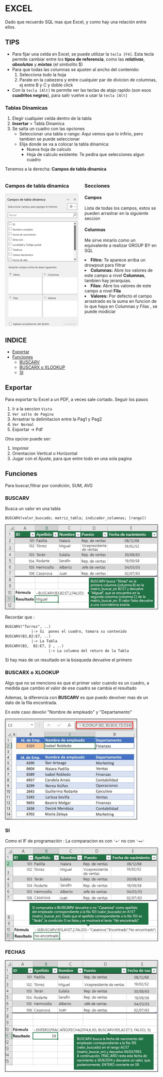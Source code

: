 # EXCEL

Dado que recuerdo SQL mas que Excel, y como hay una relación entre ellos. 




## TIPS

- Para fijar una celda en Excel, se puede utilizar la ``tecla [F4]``. Esta tecla permite cambiar entre los **tipos de referencia**, como las ***relativas***, ***absolutas*** y ***mixtas***  (el simbolito $)
- Para que todas las columnas se ajusten al ancho del contenido:
	1. Selecciona todo la hoja
	2. Parate en la cabezera y entre cualquier par de divicion de columnas, ej entre B y C y doble click
- Con la ``tecla [Alt]`` te permite ver las teclas de atajo rapido (son esos **cuadritos negros**), para salir vuelve a usar la  ``tecla [Alt]``


### Tablas Dinamicas

1. Elegir cualquier celda dentro de la tabla
2. **Insertar** > Tabla Dinamica
3. Se salta un cuadro con las opciones
	- Seleccionar una tabla o rango: Aqui vemos que lo infirio, pero tambien se puede seleccionar
	- Elija donde se va a colocar la tabla dinamica:
		- Nueva hoja de calculo
		- Hoja de calculo existente: Te pedira que selecciones algun cuadro

Tenemos a la derecha: **Campos de tabla dinamica**

<div style="display: flex; gap: 20px;">
  <div style="flex: 1;">
    <h3>Campos de tabla dinamica</h3>
    <img width="300" src="img/Tabla_dinamica.png" title="Tabla_dinamica"/>
  </div>
  <div style="flex: 1;">
    <h3>Secciones</h3>
	<h4>Campos</h4>
    <p>Lista de todas los campos, estos se pueden arrastrar en la siguiente seccion</p>
	<h4>Columnas</h4>
	<p>Me sirve mirarlo como un equivalente a realizar GROUP BY en SQL</p>
		<li><b>Filtro:</b> Te aparece arriba un drowpout para filtrar</li>
		<li><b>Columnas:</b> Abre los valores de este campo a nivel <b>Columnas</b>, tambien hay jerarquias.
		<li><b>Filas:</b> Abre los valores de este campo a nivel <b>Fila</b>
		<li><b>Valores:</b> Por defecto el campo arrastrado es la suma en funcion de lo que haya en Columnas y Filas , se puede modiciar</li>
  </div>
</div>



## INDICE
<!-- TOC -->
- [Exportar](#exportar)
- [Funciones](#funciones)
    - [BUSCARV](#buscarv)
    - [BUSCARX o XLOOKUP](#buscarx-o-xlookup)
	- [SI](#si)

<!-- /TOC -->


## Exportar

Para exportar tu Excel a un PDF, a veces sale cortado. Seguir los pasos
1. Ir a la seccion ``Vista``
2. ``Ver salto de Pagina``
3. Arrastrar la delimitacion entre la Pag1 y Pag2
4. `Ver Normal`
5. Exportar -> Pdf


Otra opcion puede ser:
1. Imprimir
2. Orientacion Vertical o Horizontal
3. Jugar con el Ajuste, para que entre todo en una sola pagina



## Funciones

Para buscar,filtrar por condición, SUM, AVG


### BUSCARV

Busca un valor en una tabla

```shell
BUSCARV(valor_buscado; matriz_tabla; indicador_columnas; [rango])
```

![BUSCARV](img/BUSCARV.png)

Recordar que :

````visual basic
BUSCARV("Torrez", ..)
			|->	Si  pones el cuadro, tomara su contenido
BUSCARV(B3,B2:E7, ..)
			|->	La Tabla
BUSCARV(B3,  B2:E7, 2 , ..)
					|->	La columna del return de la Tabla
````

Si hay mas de un resultado en la búsqueda devuelve el primero


### BUSCARX o XLOOKUP

Algo que no se menciono es que el primer valor cuando es un cuadro, a medida que cambio el valor de ese cuadro se cambia el resultado

Ademas, la diferencia con **BUSCARV** es que puedo devolver mas de un dato de la fila encontrada.

En este caso devolvi "Nombre de empleado" y "Departamento"

![BUSCAR X](img/BUSCAR%20X.jpg)


### SI

Como el IF de programación : La comparacion es con `'='` no con `'=='`

![IF BUSCARV](img/IF%20BUSCARV.png)





### FECHAS

![FECHAS](img/FECHAS.png)
